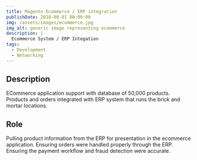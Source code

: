 ```yaml
---
title: Magento Ecommerce / ERP integration
publishDate: 2018-08-01 00:00:00
img: /assets/images/ecommerce.jpg
img_alt: generic image representing ecommerce
description: |
  Ecommerce System / ERP Integation
tags:
  - Development
  - Networking
---
```


## Description

ECommerce application support with database of 50,000 products.  Products and orders integrated with ERP system that runs the brick and mortar locations.

        
## Role

Pulling product information from the ERP for presentation in the ecommerce application.  Ensuring orders were handled properly through the ERP.  Ensuring the payment workflow and fraud detection were accurate.
